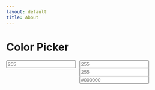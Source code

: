 ```yaml
---
layout: default
title: About
---
```

# Color Picker

<style>
    .colors-editor {
        display: grid;
        grid-template-columns: 1fr 1fr 1fr;
        grid-template-rows: auto auto;
        gap: 10px;
        width: 300px;
    }
    .control {
        display: flex;
        flex-direction: column;
    }
    .hex {
        grid-column: span 2;
    }
</style>

<div class="colors-page">
    <div class="colors-editor">
        <div class="control">
            <input maxlength="3" id="rgb_r" placeholder="255" pattern="\d{1,3}">
        </div>
        <div class="control">
            <input maxlength="3" id="rgb_g" placeholder="255" pattern="\d{1,3}>
        </div>
        <div class="control">
            <input maxlength="3" id="rgb_b" placeholder="255" pattern="\d{1,3}>
        </div>
        <div class="control hex">
            <input maxlength="7" id="hex" placeholder="#000000" pattern="#?[0-9A-Fa-f]{1,6}">
        </div>
    </div>
</div>
<div id="output">
</div>

<script language="javascript">
    (function() {
        const log = document.getElementById('output');
        
        const control_ids = ['rgb_r', 'rgb_g', 'rgb_b'];
        control_ids.forEach((id) => {
            registerControl(id)
        });

        function registerControl(id) {
            const control = document.getElementById(id);
            control.addEventListener('keyup', keyListener);
        }

        function keyListener(e) {
            switch(e.srcElement.id) {
                case 'rgb_r':
                case 'rgb_g':
                case 'rgb_b':
                    console.log('event listener');
            }

        }
    })();
</script>
